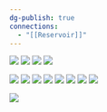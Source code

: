 ```yaml
---
dg-publish: true
connections:
  - "[[Reservoir]]"
---
```

![](https://i.imgur.com/5hWPTZo.jpeg)
![](https://i.imgur.com/OgxJ6iC.png)
![](https://i.imgur.com/8kFWii4.png)
![](https://i.imgur.com/21PnY6e.png)


![](https://i.imgur.com/oeQ3WNG.png)
![](https://i.imgur.com/UD8Mzca.jpeg)
![](https://i.imgur.com/A8CuXuJ.png)
![](https://i.imgur.com/0Y2IpE0.png)
![](https://i.imgur.com/slFpSp8.jpeg)
![](https://i.imgur.com/LClydix.jpeg)
![](https://i.imgur.com/jkbbHNo.jpeg)
![](https://i.imgur.com/jkbbHNo.jpeg)

![](https://i.imgur.com/TFKDGGm.jpeg)

